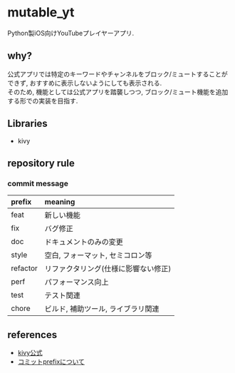 # mutable_yt
Python製iOS向けYouTubeプレイヤーアプリ.

## why?
公式アプリでは特定のキーワードやチャンネルをブロック/ミュートすることができず, おすすめに表示しないようにしても表示される.\
そのため, 機能としては公式アプリを踏襲しつつ, ブロック/ミュート機能を追加する形での実装を目指す.

## Libraries
- kivy

## repository rule
### commit message
| prefix | meaning |
| :--- | :------ |
|feat| 新しい機能|
|fix|バグ修正|
|doc|ドキュメントのみの変更|
|style|空白, フォーマット, セミコロン等|
|refactor|リファクタリング(仕様に影響ない修正)|
|perf|パフォーマンス向上|
|test|テスト関連|
|chore|ビルド, 補助ツール, ライブラリ関連|

## references
- [kivy公式](https://kivy.org/)
- [コミットprefixについて](https://qiita.com/konatsu_p/items/dfe199ebe3a7d2010b3e)
